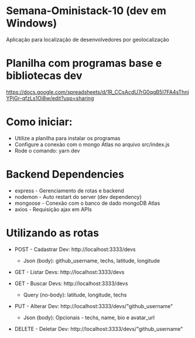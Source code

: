 # Semana-Oministack-10 (dev em Windows)
Aplicação para localização de desenvolvedores por geolocalização

# Planilha com programas base e bibliotecas dev
https://docs.google.com/spreadsheets/d/1R_CCsAcdU7rG0qgB5I7FA4sThnjYPjGr-qfzLs1Oi8w/edit?usp=sharing

# Como iniciar:
 - Utilize a planilha para instalar os programas
 - Configure a conexão com o mongo Atlas no arquivo src/index.js
 - Rode o comando: yarn dev

# Backend Dependencies
 - express - Gerenciamento de rotas e backend
 - nodemon - Auto restart do server (dev dependency)
 - mongoose - Conexão com o banco de dado mongoDB Atlas
 - axios - Requisição ajax em APIs

# Utilizando as rotas
 - POST - Cadastrar Dev: http://localhost:3333/devs
   - Json (body): github_username, techs, latitude, longitude
   
  - GET - Listar Devs: http://localhost:3333/devs
  
  - GET - Buscar Devs: http://localhost:3333/devs
    - Query (no-body): latitude, longitude, techs
    
  - PUT - Alterar Dev: http://localhost:3333/devs/"github_username"
    - Json (body): Opcionais - techs, name, bio e avatar_url
    
  - DELETE - Deletar Dev: http://localhost:3333/devs/"github_username"
   
